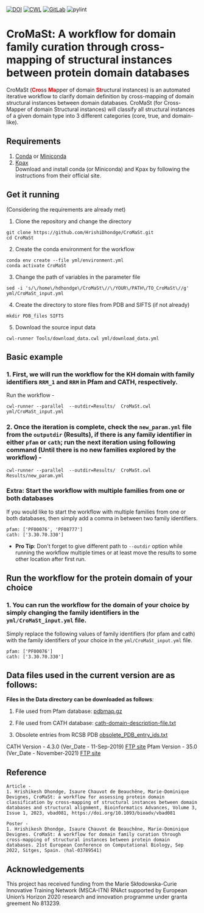 [![DOI](https://img.shields.io/badge/DOI-10.1093/bioadv/vbad081-blue?logo=doi)](https://www.doi.org/10.1093/bioadv/vbad081)
[![CWL](https://img.shields.io/badge/WorkflowHub-390-blue?logo=commonworkflowlanguage)](https://workflowhub.eu/workflows/390)
[![GitLab](https://img.shields.io/badge/GitLab-CAPSID-blue?logo=GitLab)](https://gitlab.inria.fr/capsid.public_codes/CroMaSt)
![pylint](https://img.shields.io/badge/PyLint-8.32-yellow?logo=python&logoColor=white)

# CroMaSt: A workflow for domain family curation through cross-mapping of structural instances between protein domain databases

CroMaSt (<span style="color:red">**Cro**</span>ss <span style="color:red">**Ma**</span>pper of domain <span style="color:red">**St**</span>ructural instances) is an automated iterative workflow to clarify domain definition by cross-mapping of domain structural instances between domain databases. CroMaSt (for Cross-Mapper of domain Structural instances) will classify all structural instances of a given domain type into 3 different categories (core, true, and domain-like). 


## Requirements
1. [Conda](https://docs.conda.io/projects/conda/en/latest/) or [Miniconda](https://docs.conda.io/en/latest/miniconda.html)
2. [Kpax](http://kpax.loria.fr/download.php)  
Download and install conda (or Miniconda) and Kpax by following the instructions from their official site.


## Get it running 
(Considering the requirements are already met)

1. Clone the repository and change the directory

```
git clone https://github.com/HrishiDhondge/CroMaSt.git
cd CroMaSt
```

2. Create the conda environment for the workflow
```
conda env create --file yml/environment.yml
conda activate CroMaSt
```

3. Change the path of variables in the parameter file
```
sed -i 's/\/home\/hdhondge\/CroMaSt\//\/YOUR\/PATH\/TO_CroMaSt\//g' yml/CroMaSt_input.yml 
```

4. Create the directory to store files from PDB and SIFTS (if not already)
```
mkdir PDB_files SIFTS
```

5. Download the source input data
```
cwl-runner Tools/download_data.cwl yml/download_data.yml
```

## Basic example

### 1. First, we will run the workflow for the KH domain with family identifiers `RRM_1` and `RRM` in Pfam and CATH, respectively.
Run the workflow -

```
cwl-runner --parallel  --outdir=Results/  CroMaSt.cwl yml/CroMaSt_input.yml
```

### 2.  Once the iteration is complete, check the `new_param.yml` file from the `outputdir` (Results), if there is any family identifier in either `pfam` or `cath`; run the next iteration using following command (Until there is no new families explored by the workflow) -

```
cwl-runner --parallel  --outdir=Results/  CroMaSt.cwl Results/new_param.yml
```
  
### **Extra:** Start the workflow with multiple families from one or both databases  
If you would like to start the workflow with multiple families from one or both databases, then simply add a comma in between two family identifiers. 
```
pfam: ['PF00076', 'PF08777']
cath: ['3.30.70.330']
```

- **Pro Tip**: Don't forget to give different path to `--outdir` option while running the workflow multiple times or at least move the results to some other location after first run.

## Run the workflow for the protein domain of your choice  
### 1. You can run the workflow for the domain of your choice by simply changing the family identifiers in the `yml/CroMaSt_input.yml` file.

Simply replace the following values of family identifiers (for pfam and cath) with the family identifiers of your choice in the `yml/CroMaSt_input.yml` file. 
```
pfam: ['PF00076']
cath: ['3.30.70.330']
```



## Data files used in the current version are as follows:
**Files in the Data directory can be downloaded as follows**:

1. File used from Pfam database: [pdbmap.gz](http://ftp.ebi.ac.uk/pub/databases/Pfam/releases/Pfam35.0/pdbmap.gz)

2. File used from CATH database: [cath-domain-description-file.txt](ftp://orengoftp.biochem.ucl.ac.uk:21/cath/releases/latest-release/cath-classification-data/cath-domain-description-file.txt)  

3. Obsolete entries from RCSB PDB
[obsolete_PDB_entry_ids.txt](https://data.rcsb.org/rest/v1/holdings/removed/entry_ids)  


CATH Version - 4.3.0 (Ver_Date - 11-Sep-2019) [FTP site](ftp://orengoftp.biochem.ucl.ac.uk/cath/releases/latest-release/cath-classification-data/)
Pfam Version - 35.0 (Ver_Date - November-2021) [FTP site](http://ftp.ebi.ac.uk/pub/databases/Pfam/releases/Pfam35.0/)

## Reference
```
Article -
1. Hrishikesh Dhondge, Isaure Chauvot de Beauchêne, Marie-Dominique Devignes, CroMaSt: a workflow for assessing protein domain classification by cross-mapping of structural instances between domain databases and structural alignment, Bioinformatics Advances, Volume 3, Issue 1, 2023, vbad081, https://doi.org/10.1093/bioadv/vbad081

Poster - 
1. Hrishikesh Dhondge, Isaure Chauvot de Beauchêne, Marie-Dominique Devignes. CroMaSt: A workflow for domain family curation through cross-mapping of structural instances between protein domain databases. 21st European Conference on Computational Biology, Sep 2022, Sitges, Spain. ⟨hal-03789541⟩

```

## Acknowledgements
This  project  has  received  funding  from  the  Marie  Skłodowska-Curie Innovative Training Network (MSCA-ITN) RNAct supported by European Union’s Horizon 2020 research and innovation programme under granta greement No 813239.
